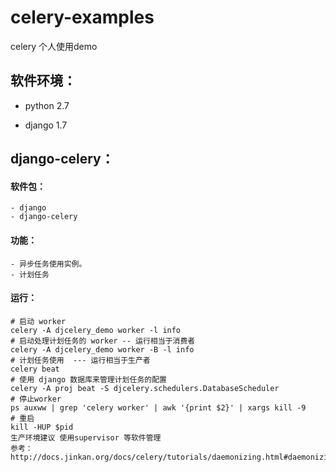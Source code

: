 # celery-examples
celery 个人使用demo

## 软件环境：

- python 2.7 

- django 1.7 

## django-celery：

#### 软件包：

    - django
    - django-celery

#### 功能： 

    - 异步任务使用实例。
    - 计划任务

#### 运行：
    
    # 启动 worker 
    celery -A djcelery_demo worker -l info 
    # 启动处理计划任务的 worker -- 运行相当于消费者 
    celery -A djcelery_demo worker -B -l info
    # 计划任务使用  --- 运行相当于生产者
    celery beat 
    # 使用 django 数据库来管理计划任务的配置 
    celery -A proj beat -S djcelery.schedulers.DatabaseScheduler
    # 停止worker
    ps auxww | grep 'celery worker' | awk '{print $2}' | xargs kill -9 
    # 重启
    kill -HUP $pid
    生产环境建议 使用supervisor 等软件管理
    参考：http://docs.jinkan.org/docs/celery/tutorials/daemonizing.html#daemonizing